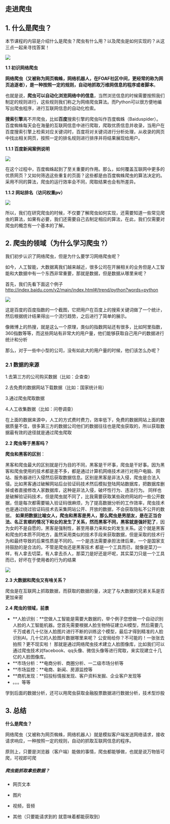 ## 走进爬虫

## 1.    什么是爬虫？

本节课程的内容是介绍什么是爬虫？爬虫有什么用？以及爬虫是如何实现的？从这三点一起来寻找答案！

<img src="../img/what.jpeg"></img>



**1.1    初识网络爬虫**

**网络爬虫（又被称为网页蜘蛛，网络机器人，在FOAF社区中间，更经常的称为网页追逐者），是一种按照一定的规则，自动地抓取万维网信息的程序或者脚本**。

也就是说，**爬虫可以自动化浏览网络中的信息**，当然浏览信息的时候需要按照我们制定的规则进行，这些规则我们称之为网络爬虫算法。而Python可以很方便地编写出爬虫程序，进行互联网信息的自动化检索。



**搜索引擎**离不开爬虫，比如**百度**搜索引擎的爬虫叫作百度蜘蛛（Baiduspider）。百度蜘蛛每天会在海量的互联网信息中进行爬取，爬取优质信息并收录，当用户在百度搜索引擎上检索对应关键词时，百度将对关键词进行分析处理，从收录的网页中找出相关网页，按照一定的排名规则进行排序并将结果展现给用户。

**1.1.1    百度新闻案例说明**

<img src="../img/百度新闻.PNG"></img>



在这个过程中，百度蜘蛛起到了至关重要的作用。那么，如何覆盖互联网中更多的优质网页？又如何筛选这些重复的页面？这些都是由百度蜘蛛爬虫的算法决定的。采用不同的算法，爬虫的运行效率会不同，爬取结果也会有所差异。



**1.1.2    网站排名（访问权重pv）**

<img src="../img/百度-个人博客.PNG"></img>

所以，我们在研究爬虫的时候，不仅要了解爬虫如何实现，还需要知道一些常见爬虫的算法，如果有必要，我们还需要自己去制定相应的算法，在此，我们仅需要对爬虫的概念有一个基本的了解。





## **2.    爬虫的领域（为什么学习爬虫 ?）**

我们初步认识了网络爬虫，但是为什么要学习网络爬虫呢？

如今，人工智能，大数据离我们越来越近，很多公司在开展相关的业务但是人工智能和大数据中有一个东西非常重要，那就是数据，但是数据从哪里来呢？

首先，我们先看下面这个例子  http://index.baidu.com/v2/main/index.html#/trend/python?words=python

<img src="../img/百度指数.PNG"></img>



这是百度的百度指数的一个截图，它把用户在百度上的搜索关键词做了一个统计，然后根据统计结果得出一个流行趋势，之后进行了简单的展示。

像微博上的热搜，就是这么一个原理，类似的指数网站还有很多，比如阿里指数，360指数等等，而这些网站有非常大的用户量，他们能够获取自己用户的数据进行统计和分析

那么，对于一些中小型的公司，没有如此大的用户量的时候，他们该怎么办呢？



### 2.1    数据的来源

1.去第三方的公司购买数据（比如：企查查）

2.去免费的数据网站下载数据（比如：国家统计局）

3.通过爬虫爬取数据

4.人工收集数据（比如：问卷调查）

在上面的数据来源中，人工的方式费时费力，效率低下，免费的数据网站上面的数据质量不佳，很多第三方的数据公司他们的数据往往也是爬虫获取的，所以获取数据最有效的途径就是通过爬虫爬取



**2.2    爬虫等于黑客吗？**

**爬虫和黑客的区别**：

黑客和爬虫最大的区别就是行为目的不同，黑客是干坏事，爬虫是干好事。因为黑客和爬虫使用的技术都是差不多，都是通过计算机网络技术进行对用户电脑、网站、服务器进行入侵然后获取数据信息。区别是黑客是非法入侵，爬虫是合法入侵。比如黑客通过破解网站后台验证码技术然后模拟登陆网站数据库，把数据库删掉或者直接修改人家数据库，这种是非法入侵，破坏性行为、违法行为。 同样也是破解验证码技术，但是爬虫就不同了，比我需要获取某些政府网站的一些公开数据，但是每次都需要输入验证码很麻烦，为了提高数据分析的工作效率，爬虫技术也是通过绕过验证码技术去采集网站公开、开放的数据，不会获取隐私不公开的数据。 **如果把数据比喻女人，爬虫和黑客是男人，那么爬虫是男朋友，是在正当合法、名正言顺的情况下和女的发生了关系，然而黑客不同，黑客就是强奸犯了**，因为女的不是自愿的，黑客是强制性，甚至用暴力来和女的发生关系。这个就是黑客和爬虫的本质不同地方，虽然采用类似的技术手段来获取数据，但是采取的技术行为和最终导致的后果性质是不同的。一个是违法需要承担法律后果，一个是国家支持鼓励的是合法的。不管是爬虫还是黑客技术 都是一个工具而已，就像是菜刀一样，有人拿去切菜，有人拿去杀人，那菜刀是好还是坏呢，其实菜刀只是一个工具而已，好坏在于使用者的行为的结果

<img src="../img/timg (1).jpg"></img>

**2.3    大数据和爬虫又有啥关系？**

爬虫是在互联网上抓取数据，而获取的数据的量，决定了与大数据的兄弟关系是否更加亲密

**2.4    爬虫的领域，前景**

- **人脸识别：**您做人工智能是需要大数据的，举个例子您想做一个自动识别人脸的人工智能机器。您首先需要根据人脸生物特征建立AI模型，然后需要几千万或者几十亿张人脸图片进行不断的训练这个模型，最后才得到精准的人脸识别AI。几十亿的人脸图片数据哪里来呢？ 公安局给你？不可能的！一张张去拍照？更不现实啦！ 那就是通过网络爬虫技术建立人脸图像库，比如我们可以通过爬虫技术对facebook、qq头像、微信头像等进行爬取，来实现建立十几亿的人脸图像库。
- **市场分析：**电商分析、商圈分析、一二级市场分析等
- **市场监控：**电商、新闻、房源监控等
- **商机发现：**招投标情报发现、客户资料发掘、企业客户发现等
- 。。。等等

学到后面的数据分析，还可以用爬虫获取金融股票数据进行数据分析，技术型炒股



## 3.    总结

**什么是爬虫？**

网络爬虫（又被称为网页蜘蛛，网络机器人）就是模拟客户端发送网络请求，接收请求响应，一种按照一定的规则，自动的抓取互联网信息的程序。

原则上，只要是浏览器（客户端）能做的事情，爬虫都能够做，也就是说万物皆可爬，可视即可爬

##### 爬虫能抓取拿些数据？

- 网页文本

- 图片

- 视频，音频

- 其他（只要能请求到的 就意味着都能获取到）

  

